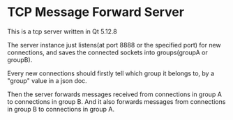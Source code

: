 # TCP Message Forward Server

This is a tcp server written in Qt 5.12.8

The server instance just listens(at port 8888 or the specified port) for new connections, and saves the connected sockets into groups(groupA or groupB).

Every new connections should firstly tell which group it belongs to, by a "group" value in a json doc.

Then the server forwards messages received from connections in group A to connections in group B. And it also forwards messages from connections in group B to connections in group A.

